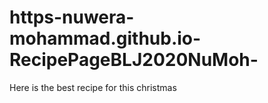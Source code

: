 # https-nuwera-mohammad.github.io-RecipePageBLJ2020NuMoh-
Here is the best recipe for this christmas
